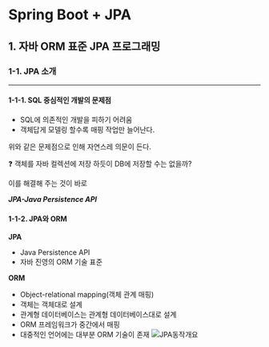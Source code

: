 # Spring Boot + JPA

## 1. 자바 ORM 표준 JPA 프로그래밍

### 1-1. JPA 소개

___

#### 1-1-1. SQL 중심적인 개발의 문제점

- SQL에 의존적인 개발을 피하기 어려움
- 객체답게 모델링 할수록 매핑 작업만 늘어난다.

위와 같은 문제점으로 인해 자연스레 의문이 든다.

❓ 객체를 자바 컬렉션에 저장 하듯이 DB에 저장할 수는 없을까?

이를 해결해 주는 것이 바로 

__*JPA-Java Persistence API*__

#### 1-1-2. JPA와 ORM

__JPA__

- Java Persistence API
- 자바 진영의 ORM 기술 표준

__ORM__
- Object-relational mapping(객체 관계 매핑)
- 객체는 객체대로 설계
- 관계형 데이터베이스는 관계형 데이터베이스대로 설계
- ORM 프레임워크가 중간에서 매핑
- 대중적인 언어에는 대부분 ORM 기술이 존재
![JPA동작개요](.JPA-Basic)